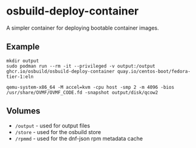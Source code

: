 # osbuild-deploy-container

A simpler container for deploying bootable container images.

## Example

```
mkdir output
sudo podman run --rm -it --privileged -v output:/output ghcr.io/osbuild/osbuild-deploy-container quay.io/centos-boot/fedora-tier-1:eln

qemu-system-x86_64 -M accel=kvm -cpu host -smp 2 -m 4096 -bios /usr/share/OVMF/OVMF_CODE.fd -snapshot output/disk/qcow2
```

## Volumes
- `/output` - used for output files
- `/store` - used for the osbuild store
- `/rpmmd` - used for the dnf-json rpm metadata cache
